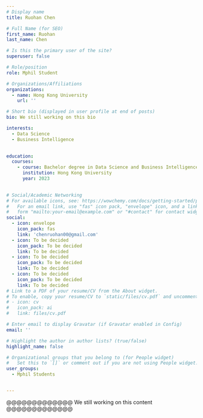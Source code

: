 ```yaml
---
# Display name
title: Ruohan Chen

# Full Name (for SEO)
first_name: Ruohan
last_name: Chen

# Is this the primary user of the site?
superuser: false

# Role/position
role: Mphil Student

# Organizations/Affiliations
organizations:
  - name: Hong Kong University
    url: ''

# Short bio (displayed in user profile at end of posts)
bio: We still working on this bio

interests:
  - Data Science
  - Business Intelligence
 

education:
  courses:
    - course: Bachelor degree in Data Science and Business Intelligence
      institution: Hong Kong University
      year: 2023
    

# Social/Academic Networking
# For available icons, see: https://wowchemy.com/docs/getting-started/page-builder/#icons
#   For an email link, use "fas" icon pack, "envelope" icon, and a link in the
#   form "mailto:your-email@example.com" or "#contact" for contact widget.
social:
  - icon: envelope
    icon_pack: fas
    link: 'chenruohan00@gmail.com'
  - icon: To be decided
    icon_pack: To be decided
    link: To be decided
  - icon: To be decided
    icon_pack: To be decided
    link: To be decided
  - icon: To be decided
    icon_pack: To be decided
    link: To be decided
# Link to a PDF of your resume/CV from the About widget.
# To enable, copy your resume/CV to `static/files/cv.pdf` and uncomment the lines below.
# - icon: cv
#   icon_pack: ai
#   link: files/cv.pdf

# Enter email to display Gravatar (if Gravatar enabled in Config)
email: ''

# Highlight the author in author lists? (true/false)
highlight_name: false

# Organizational groups that you belong to (for People widget)
#   Set this to `[]` or comment out if you are not using People widget.
user_groups:
  - Mphil Students


---
```


@@@@@@@@@@@@@ We still working on this content @@@@@@@@@@@@@


